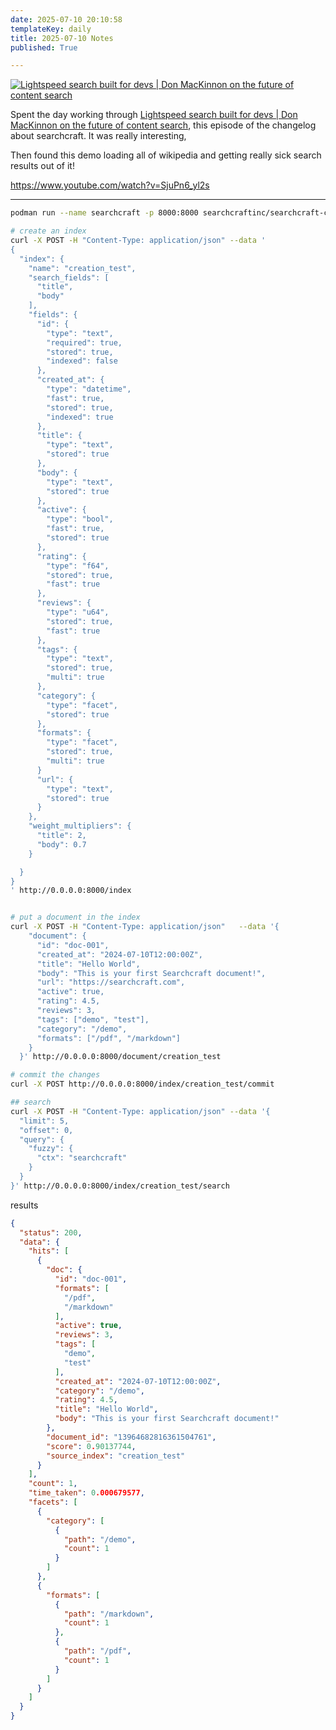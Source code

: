 ```yaml
---
date: 2025-07-10 20:10:58
templateKey: daily
title: 2025-07-10 Notes
published: True

---
```


[![Lightspeed search built for devs | Don MacKinnon on the future of content search](https://i.ytimg.com/vi/VFlLRH3ifcM/maxresdefault.jpg)](https://www.youtube.com/watch?v=VFlLRH3ifcM)

Spent the day working through [Lightspeed search built for devs | Don MacKinnon
on the future of content search](https://www.youtube.com/watch?v=VFlLRH3ifcM),
this episode of the changelog about searchcraft.  It was really interesting,

Then found this demo loading all of wikipedia and getting really sick search
results out of it!

<https://www.youtube.com/watch?v=SjuPn6_yl2s>

---

``` bash
podman run --name searchcraft -p 8000:8000 searchcraftinc/searchcraft-core:latest
```

``` bash
# create an index
curl -X POST -H "Content-Type: application/json" --data '
{
  "index": {
    "name": "creation_test",
    "search_fields": [
      "title",
      "body"
    ],
    "fields": {
      "id": {
        "type": "text",
        "required": true,
        "stored": true,
        "indexed": false
      },
      "created_at": {
        "type": "datetime",
        "fast": true,
        "stored": true,
        "indexed": true
      },
      "title": {
        "type": "text",
        "stored": true
      },
      "body": {
        "type": "text",
        "stored": true
      },
      "active": {
        "type": "bool",
        "fast": true,
        "stored": true
      },
      "rating": {
        "type": "f64",
        "stored": true,
        "fast": true
      },
      "reviews": {
        "type": "u64",
        "stored": true,
        "fast": true
      },
      "tags": {
        "type": "text",
        "stored": true,
        "multi": true
      },
      "category": {
        "type": "facet",
        "stored": true
      },
      "formats": {
        "type": "facet",
        "stored": true,
        "multi": true
      }
      "url": {
        "type": "text",
        "stored": true
      }
    },
    "weight_multipliers": {
      "title": 2,
      "body": 0.7
    }

  }
}
' http://0.0.0.0:8000/index


# put a document in the index
curl -X POST -H "Content-Type: application/json"   --data '{
    "document": {
      "id": "doc-001",
      "created_at": "2024-07-10T12:00:00Z",
      "title": "Hello World",
      "body": "This is your first Searchcraft document!",
      "url": "https://searchcraft.com",
      "active": true,
      "rating": 4.5,
      "reviews": 3,
      "tags": ["demo", "test"],
      "category": "/demo",
      "formats": ["/pdf", "/markdown"]
    }
  }' http://0.0.0.0:8000/document/creation_test

# commit the changes
curl -X POST http://0.0.0.0:8000/index/creation_test/commit

## search
curl -X POST -H "Content-Type: application/json" --data '{
  "limit": 5,
  "offset": 0,
  "query": {
    "fuzzy": {
      "ctx": "searchcraft"
    }
  }
}' http://0.0.0.0:8000/index/creation_test/search
```

results

``` json
{
  "status": 200,
  "data": {
    "hits": [
      {
        "doc": {
          "id": "doc-001",
          "formats": [
            "/pdf",
            "/markdown"
          ],
          "active": true,
          "reviews": 3,
          "tags": [
            "demo",
            "test"
          ],
          "created_at": "2024-07-10T12:00:00Z",
          "category": "/demo",
          "rating": 4.5,
          "title": "Hello World",
          "body": "This is your first Searchcraft document!"
        },
        "document_id": "13964682816361504761",
        "score": 0.90137744,
        "source_index": "creation_test"
      }
    ],
    "count": 1,
    "time_taken": 0.000679577,
    "facets": [
      {
        "category": [
          {
            "path": "/demo",
            "count": 1
          }
        ]
      },
      {
        "formats": [
          {
            "path": "/markdown",
            "count": 1
          },
          {
            "path": "/pdf",
            "count": 1
          }
        ]
      }
    ]
  }
}
```
